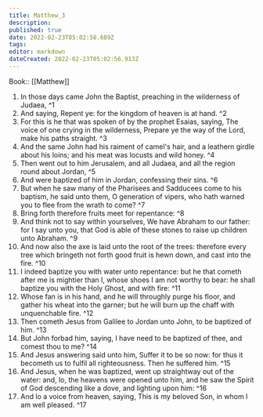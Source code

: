 ```yaml
---
title: Matthew_3
description: 
published: true
date: 2022-02-23T05:02:58.689Z
tags: 
editor: markdown
dateCreated: 2022-02-23T05:02:56.913Z
---
```


 Book:: [[Matthew]]
 1. In those days came John the Baptist, preaching in the wilderness of Judaea, ^1
 2. And saying, Repent ye: for the kingdom of heaven is at hand. ^2
 3. For this is he that was spoken of by the prophet Esaias, saying, The voice of one crying in the wilderness, Prepare ye the way of the Lord, make his paths straight. ^3
 4. And the same John had his raiment of camel's hair, and a leathern girdle about his loins; and his meat was locusts and wild honey. ^4
 5. Then went out to him Jerusalem, and all Judaea, and all the region round about Jordan, ^5
 6. And were baptized of him in Jordan, confessing their sins. ^6
 7. But when he saw many of the Pharisees and Sadducees come to his baptism, he said unto them, O generation of vipers, who hath warned you to flee from the wrath to come? ^7
 8. Bring forth therefore fruits meet for repentance: ^8
 9. And think not to say within yourselves, We have Abraham to our father: for I say unto you, that God is able of these stones to raise up children unto Abraham. ^9
 10. And now also the axe is laid unto the root of the trees: therefore every tree which bringeth not forth good fruit is hewn down, and cast into the fire. ^10
 11. I indeed baptize you with water unto repentance: but he that cometh after me is mightier than I, whose shoes I am not worthy to bear: he shall baptize you with the Holy Ghost, and with fire: ^11
 12. Whose fan is in his hand, and he will throughly purge his floor, and gather his wheat into the garner; but he will burn up the chaff with unquenchable fire. ^12
 13. Then cometh Jesus from Galilee to Jordan unto John, to be baptized of him. ^13
 14. But John forbad him, saying, I have need to be baptized of thee, and comest thou to me? ^14
 15. And Jesus answering said unto him, Suffer it to be so now: for thus it becometh us to fulfil all righteousness. Then he suffered him. ^15
 16. And Jesus, when he was baptized, went up straightway out of the water: and, lo, the heavens were opened unto him, and he saw the Spirit of God descending like a dove, and lighting upon him: ^16
 17. And lo a voice from heaven, saying, This is my beloved Son, in whom I am well pleased. ^17
